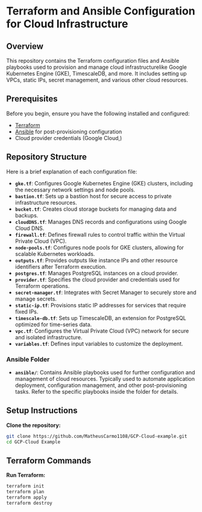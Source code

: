 # Terraform and Ansible Configuration for Cloud Infrastructure

## Overview
This repository contains the Terraform configuration files and Ansible playbooks used to provision and manage cloud infrastructurelike Google Kubernetes Engine (GKE), TimescaleDB, and more. It includes setting up VPCs, static IPs, secret management, and various other cloud resources.

## Prerequisites

Before you begin, ensure you have the following installed and configured:

- [Terraform](https://www.terraform.io/downloads.html) 
- [Ansible](https://docs.ansible.com/ansible/latest/installation_guide/intro_installation.html) for post-provisioning configuration 
- Cloud provider credentials (Google Cloud,)

## Repository Structure

Here is a brief explanation of each configuration file:

- **`gke.tf`**: Configures Google Kubernetes Engine (GKE) clusters, including the necessary network settings and node pools.
- **`bastion.tf`**: Sets up a bastion host for secure access to private infrastructure resources.
- **`bucket.tf`**: Creates cloud storage buckets for managing data and backups.
- **`cloudDNS.tf`**: Manages DNS records and configurations using Google Cloud DNS.
- **`firewall.tf`**: Defines firewall rules to control traffic within the Virtual Private Cloud (VPC).
- **`node-pools.tf`**: Configures node pools for GKE clusters, allowing for scalable Kubernetes workloads.
- **`outputs.tf`**: Provides outputs like instance IPs and other resource identifiers after Terraform execution.
- **`postgres.tf`**: Manages PostgreSQL instances on a cloud provider.
- **`provider.tf`**: Specifies the cloud provider and credentials used for Terraform operations.
- **`secret-manager.tf`**: Integrates with Secret Manager to securely store and manage secrets.
- **`static-ip.tf`**: Provisions static IP addresses for services that require fixed IPs.
- **`timescale-db.tf`**: Sets up TimescaleDB, an extension for PostgreSQL optimized for time-series data.
- **`vpc.tf`**: Configures the Virtual Private Cloud (VPC) network for secure and isolated infrastructure.
- **`variables.tf`**: Defines input variables to customize the deployment.

### Ansible Folder
- **`ansible/`**: Contains Ansible playbooks used for further configuration and management of cloud resources. Typically used to automate application deployment, configuration management, and other post-provisioning tasks. Refer to the specific playbooks inside the folder for details.

## Setup Instructions

 **Clone the repository:**
   ```bash
   git clone https://github.com/MatheusCarmo1108/GCP-Cloud-example.git
   cd GCP-Cloud Example
   ```
## Terraform Commands

 **Run Terraform:**
   ```bash
   terraform init
   terraform plan
   terraform apply
   terraform destroy
   ```